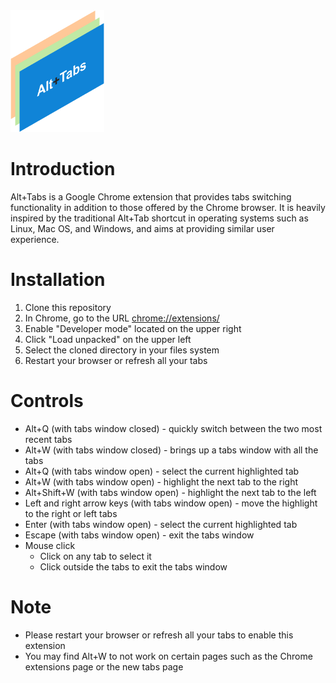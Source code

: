 <img src="image/../images/logo.png" alt="drawing" width="150"/>

# Introduction
Alt+Tabs is a Google Chrome extension that provides tabs switching functionality in addition to those offered by the Chrome browser. It is heavily inspired by the traditional Alt+Tab shortcut in operating systems such as Linux, Mac OS, and Windows, and aims at providing similar user experience.

# Installation
1. Clone this repository
2. In Chrome, go to the URL [chrome://extensions/](chrome://extensions/)
3. Enable "Developer mode" located on the upper right
4. Click "Load unpacked" on the upper left
5. Select the cloned directory in your files system
6. Restart your browser or refresh all your tabs

# Controls
- Alt+Q (with tabs window closed) - quickly switch between the two most recent tabs
- Alt+W (with tabs window closed) - brings up a tabs window with all the tabs
- Alt+Q (with tabs window open) - select the current highlighted tab
- Alt+W (with tabs window open) - highlight the next tab to the right
- Alt+Shift+W (with tabs window open) - highlight the next tab to the left
- Left and right arrow keys (with tabs window open) - move the highlight to the right or left tabs
- Enter (with tabs window open) - select the current highlighted tab
- Escape (with tabs window open) - exit the tabs window
- Mouse click
  - Click on any tab to select it
  - Click outside the tabs to exit the tabs window

# Note
- Please restart your browser or refresh all your tabs to enable this extension
- You may find Alt+W to not work on certain pages such as the Chrome extensions page or the new tabs page


